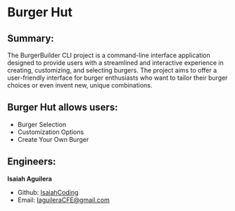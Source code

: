 # Burger Hut

## Summary: 
The BurgerBuilder CLI project is a command-line interface application designed to provide users with a streamlined and interactive experience in creating, customizing, and selecting burgers. The project aims to offer a user-friendly interface for burger enthusiasts who want to tailor their burger choices or even invent new, unique combinations.

## Burger Hut allows users:
- Burger Selection
- Customization Options
- Create Your Own Burger

## Engineers:
**Isaiah Aguilera**
- Github: <a href="https://github.com/IsaiahCoding">IsaiahCoding</a><br>
- Email: <a href="mailto:IaguileraCFE@gmail.com">IaguileraCFE@gmail.com</a>

